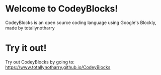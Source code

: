 # Welcome to CodeyBlocks!
CodeyBlocks is an open source coding language using Google's Blockly, made by totallynotharry

# Try it out!
Try out CodeyBlocks by going to:
https://www.totallynotharry.github.io/CodeyBlocks
